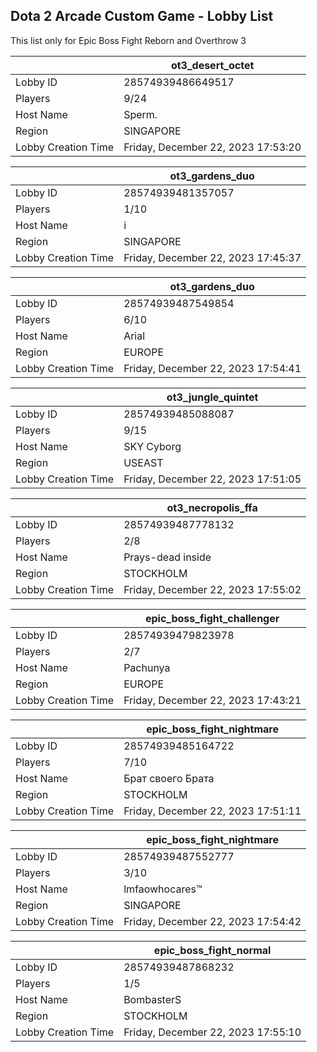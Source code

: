 ## Dota 2 Arcade Custom Game - Lobby List

This list only for Epic Boss Fight Reborn and Overthrow 3

|  | ot3_desert_octet |
| ------ | ------ |
| Lobby ID | 28574939486649517 |
| Players | 9/24 |
| Host Name | Sperm. |
| Region | SINGAPORE |
| Lobby Creation Time | Friday, December 22, 2023 17:53:20 |


|  | ot3_gardens_duo |
| ------ | ------ |
| Lobby ID | 28574939481357057 |
| Players | 1/10 |
| Host Name | i |
| Region | SINGAPORE |
| Lobby Creation Time | Friday, December 22, 2023 17:45:37 |


|  | ot3_gardens_duo |
| ------ | ------ |
| Lobby ID | 28574939487549854 |
| Players | 6/10 |
| Host Name | Arial |
| Region | EUROPE |
| Lobby Creation Time | Friday, December 22, 2023 17:54:41 |


|  | ot3_jungle_quintet |
| ------ | ------ |
| Lobby ID | 28574939485088087 |
| Players | 9/15 |
| Host Name | SKY Cyborg |
| Region | USEAST |
| Lobby Creation Time | Friday, December 22, 2023 17:51:05 |


|  | ot3_necropolis_ffa |
| ------ | ------ |
| Lobby ID | 28574939487778132 |
| Players | 2/8 |
| Host Name | Prays-dead inside |
| Region | STOCKHOLM |
| Lobby Creation Time | Friday, December 22, 2023 17:55:02 |


|  | epic_boss_fight_challenger |
| ------ | ------ |
| Lobby ID | 28574939479823978 |
| Players | 2/7 |
| Host Name | Pachunya |
| Region | EUROPE |
| Lobby Creation Time | Friday, December 22, 2023 17:43:21 |


|  | epic_boss_fight_nightmare |
| ------ | ------ |
| Lobby ID | 28574939485164722 |
| Players | 7/10 |
| Host Name | Брат своего Брата |
| Region | STOCKHOLM |
| Lobby Creation Time | Friday, December 22, 2023 17:51:11 |


|  | epic_boss_fight_nightmare |
| ------ | ------ |
| Lobby ID | 28574939487552777 |
| Players | 3/10 |
| Host Name | lmfaowhocares™ |
| Region | SINGAPORE |
| Lobby Creation Time | Friday, December 22, 2023 17:54:42 |


|  | epic_boss_fight_normal |
| ------ | ------ |
| Lobby ID | 28574939487868232 |
| Players | 1/5 |
| Host Name | BombasterS |
| Region | STOCKHOLM |
| Lobby Creation Time | Friday, December 22, 2023 17:55:10 |


